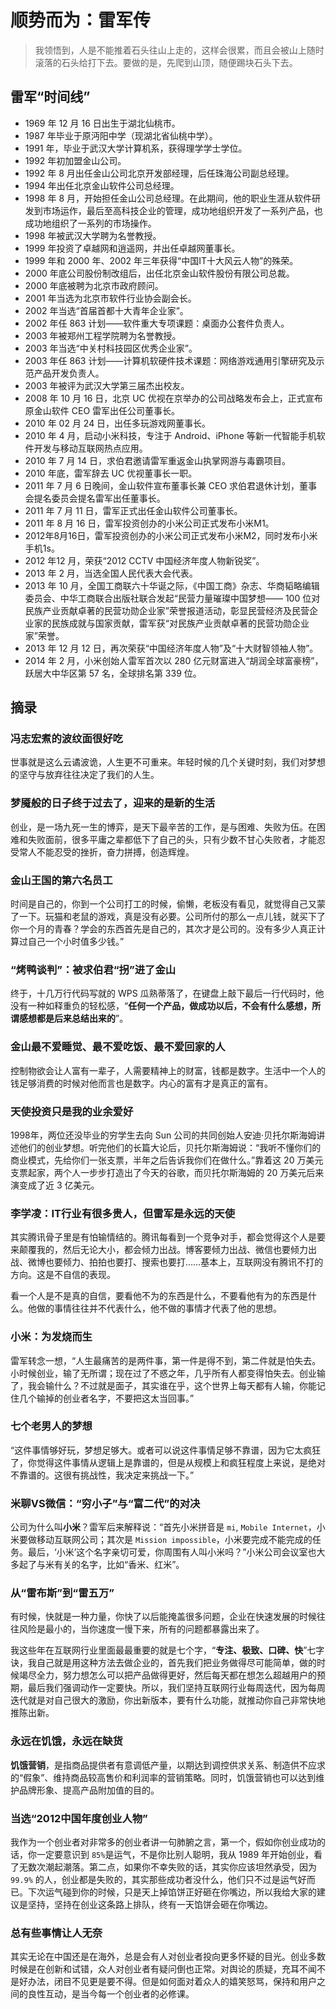 # 顺势而为：雷军传
> 我领悟到，人是不能推着石头往山上走的，这样会很累，而且会被山上随时滚落的石头给打下去。要做的是，先爬到山顶，随便踢块石头下去。

## 雷军“时间线”
- 1969 年 12 月 16 日出生于湖北仙桃市。
- 1987 年毕业于原沔阳中学（现湖北省仙桃中学）。
- 1991 年，毕业于武汉大学计算机系，获得理学学士学位。
- 1992 年初加盟金山公司。
- 1992 年 8 月出任金山公司北京开发部经理，后任珠海公司副总经理。
- 1994 年出任北京金山软件公司总经理。
- 1998 年 8 月，开始担任金山公司总经理。在此期间，他的职业生涯从软件研发到市场运作，最后至高科技企业的管理，成功地组织开发了一系列产品，也成功地组织了一系列的市场操作。
- 1998 年被武汉大学聘为名誉教授。
- 1999 年投资了卓越网和逍遥网，并出任卓越网董事长。
- 1999 年和 2000 年、2002 年三年获得“中国IT十大风云人物”的殊荣。
- 2000 年底公司股份制改组后，出任北京金山软件股份有限公司总裁。
- 2000 年底被聘为北京市政府顾问。
- 2001 年当选为北京市软件行业协会副会长。
- 2002 年当选“首届首都十大青年企业家”。
- 2002 年任 863 计划——软件重大专项课题：桌面办公套件负责人。
- 2003 年被郑州工程学院聘为名誉教授。
- 2003 年当选“中关村科技园区优秀企业家”。
- 2003 年任 863 计划——计算机软硬件技术课题：网络游戏通用引擎研究及示范产品开发负责人。
- 2003 年被评为武汉大学第三届杰出校友。
- 2008 年 10 月 16 日，北京 UC 优视在京举办的公司战略发布会上，正式宣布原金山软件 CEO 雷军出任公司董事长。
- 2010 年 02 月 24 日，出任多玩游戏网董事长。
- 2010 年 4 月，启动小米科技，专注于 Android、iPhone 等新一代智能手机软件开发与移动互联网热点应用。
- 2010 年 7 月 14 日，求伯君邀请雷军重返金山执掌网游与毒霸项目。
- 2010 年底，雷军辞去 UC 优视董事长一职。
- 2011 年 7 月 6 日晚间，金山软件宣布董事长兼 CEO 求伯君退休计划，董事会提名委员会提名雷军出任董事长。
- 2011 年 7 月 11 日，雷军正式出任金山软件公司董事长。
- 2011 年 8 月 16 日，雷军投资创办的小米公司正式发布小米M1。
- 2012年8月16日，雷军投资创办的小米公司正式发布小米M2，同时发布小米手机1s。
- 2012 年12 月，荣获“2012 CCTV 中国经济年度人物新锐奖”。
- 2013 年 2 月，当选全国人民代表大会代表。
- 2013 年 10 月，全国工商联六十华诞之际，《中国工商》杂志、华商韬略编辑委员会、中华工商联合出版社联合发起“民营力量璀璨中国梦想—— 100 位对民族产业贡献卓著的民营功勋企业家”荣誉报道活动，彰显民营经济及民营企业家的民族成就与国家贡献，雷军获“对民族产业贡献卓著的民营功勋企业家”荣誉。
- 2013 年 12 月 12 日，再次荣获“中国经济年度人物”及“十大财智领袖人物”。
- 2014 年 2 月，小米创始人雷军首次以 280 亿元财富进入“胡润全球富豪榜”，跃居大中华区第 57 名，全球排名第 339 位。


## 摘录
### 冯志宏煮的波纹面很好吃
世事就是这么云谲波诡，人生更不可重来。年轻时候的几个关键时刻，我们对梦想的坚守与放弃往往决定了我们的人生。

### 梦魇般的日子终于过去了，迎来的是新的生活
创业，是一场九死一生的博弈，是天下最辛苦的工作，是与困难、失败为伍。在困难和失败面前，很多平庸之辈都低下了自己的头，只有少数不甘心失败者，才能忍受常人不能忍受的挫折，奋力拼搏，创造辉煌。

### 金山王国的第六名员工
时间是自己的，你到一个公司打工的时候，偷懒，老板没有看见，就觉得自己又蒙了一下。玩猫和老鼠的游戏，真是没有必要。公司所付的那么一点儿钱，就买下了你一个月的青春？学会的东西首先是自己的，其次才是公司的。没有多少人真正计算过自己一个小时值多少钱。”

### “烤鸭谈判”：被求伯君“拐”进了金山
终于，十几万行代码写就的 WPS 瓜熟蒂落了，在键盘上敲下最后一行代码时，他没有一种如释重负的轻松感，“**任何一个产品，做成功以后，不会有什么感想，所谓感想都是后来总结出来的**”。

### 金山最不爱睡觉、最不爱吃饭、最不爱回家的人
控制物欲会让人富有一辈子，人需要精神上的财富，钱都是数字。生活中一个人的钱足够消费的时候对他而言也是数字。内心的富有才是真正的富有。

### 天使投资只是我的业余爱好
1998年，两位还没毕业的穷学生去向 Sun 公司的共同创始人安迪·贝托尔斯海姆讲述他们的创业梦想。听完他们的长篇大论后，贝托尔斯海姆说：“我听不懂你们的商业模式，先给你们一张支票，半年之后告诉我你们在做什么。”靠着这 20 万美元支票起家，两个人一步步打造出了今天的谷歌，而贝托尔斯海姆的 20 万美元后来演变成了近 3 亿美元。

### 李学凌：IT行业有很多贵人，但雷军是永远的天使
其实腾讯骨子里是有怕输情结的。腾讯每看到一个竞争对手，都会觉得这个人是要来颠覆我的，然后无论大小，都会倾力出战。博客要倾力出战、微信也要倾力出战、微博也要倾力、拍拍也要打、搜索也要打……基本上，互联网没有腾讯不打的方向。这是不自信的表现。

看一个人是不是真的自信，要看他不为的东西是什么，不要看他有为的东西是什么。他做的事情往往并不代表什么，他不做的事情才代表了他的思想。

### 小米：为发烧而生
雷军转念一想，“人生最痛苦的是两件事，第一件是得不到，第二件就是怕失去。小时候创业，输了无所谓；现在过了不惑之年，几乎所有人都变得怕失去。创业输了，我会输什么？不过就是面子，其实谁在乎，这个世界上每天都有人输，你能记住几个输掉的创业者名字，不要把这太当回事。”

### 七个老男人的梦想
“这件事情够好玩，梦想足够大。或者可以说这件事情足够不靠谱，因为它太疯狂了，你觉得这件事情从逻辑上是靠谱的，但是从规模上和疯狂程度上来说，是绝对不靠谱的。这很有挑战性，我决定来挑战一下。”

### 米聊VS微信：“穷小子”与“富二代”的对决
公司为什么叫**小米**？雷军后来解释说：“首先小米拼音是 `mi`, `Mobile Internet`，小米要做移动互联网公司；其次是 `Mission impossible`，小米要完成不能完成的任务。最后，‘小米’这个名字亲切可爱，你周围有人叫小米吗？”小米公司会议室也大多起了与米有关的名字，比如“香米、红米”。

### 从“雷布斯”到“雷五万”
有时候，快就是一种力量，你快了以后能掩盖很多问题，企业在快速发展的时候往往风险是最小的，当你速度一慢下来，所有的问题都暴露出来了。

我这些年在互联网行业里面最最重要的就是七个字，“**专注、极致、口碑、快**”七字诀，我自己就是用这种方法去做企业的，首先我们把业务做得尽可能简单，做的时候竭尽全力，努力想怎么可以把产品做得更好，然后每天都在想怎么超越用户的预期，最后我们强调动作一定要快。所以，我们坚持互联网行业每周迭代，因为每周迭代就是对自己很大的激励，你出新版本，要有什么功能，就推动你自己非常快地推陈出新。

### 永远在饥饿，永远在缺货
**饥饿营销**，是指商品提供者有意调低产量，以期达到调控供求关系、制造供不应求的“假象”、维持商品较高售价和利润率的营销策略。同时，饥饿营销也可以达到维护品牌形象、提高产品附加值的目的。

### 当选“2012中国年度创业人物”
我作为一个创业者对非常多的创业者讲一句肺腑之言，第一个，假如你创业成功的话，你一定要意识到 `85%`是运气，不是你比别人聪明，我从 1989 年开始创业，看了无数次潮起潮落。第二点，如果你不幸失败的话，其实你应该坦然承受，因为 `99.9%` 的人，创业都是失败的，其实那些成功者没什么，他们只不过是运气好而已。下次运气碰到你的时候，只是天上掉馅饼正好砸在你嘴边，所以我给大家的建议是坚持，坚持在创业这条路上排队，终有一天馅饼会砸在你嘴边。

### 总有些事情让人无奈
其实无论在中国还是在海外，总是会有人对创业者投向更多怀疑的目光。创业多数时候是在创新和试错，众人对创业者有疑问倒也正常。对舆论的质疑，充耳不闻不是好办法，闭目不见更是要不得。但是如何面对着众人的嬉笑怒骂，保持和用户之间的良性互动，是当今每一个创业者的必修课。